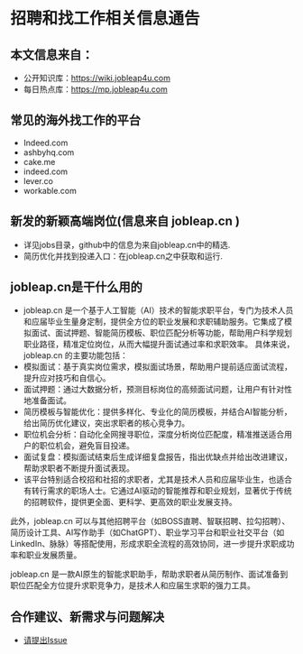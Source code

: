 # 招聘和找工作相关信息通告
## 本文信息来自：
 - 公开知识库：https://wiki.jobleap4u.com
 - 每日热点库：https://mp.jobleap4u.com

## 常见的海外找工作的平台
 - Indeed.com
 - ashbyhq.com
 - cake.me
 - indeed.com
 - lever.co
 - workable.com


## 新发的新颖高端岗位(信息来自 jobleap.cn )
 - 详见jobs目录，github中的信息为来自jobleap.cn中的精选.
 - 简历优化并找到投递入口：在jobleap.cn之中获取和运行.


## jobleap.cn是干什么用的
 - jobleap.cn 是一个基于人工智能（AI）技术的智能求职平台，专门为技术人员和应届毕业生量身定制，提供全方位的职业发展和求职辅助服务。它集成了模拟面试、面试押题、智能简历模板、职位匹配分析等功能，帮助用户科学规划职业路径，精准定位岗位，从而大幅提升面试通过率和求职效率。
具体来说，jobleap.cn 的主要功能包括：
 - 模拟面试：基于真实岗位需求，模拟面试场景，帮助用户提前适应面试流程，提升应对技巧和自信心。
 - 面试押题：通过大数据分析，预测目标岗位的高频面试问题，让用户有针对性地准备面试。
 - 简历模板与智能优化：提供多样化、专业化的简历模板，并结合AI智能分析，给出简历优化建议，突出求职者的核心竞争力。
 - 职位机会分析：自动化全网搜寻职位，深度分析岗位匹配度，精准推送适合用户的职位机会，避免盲目投递。
 - 面试复盘：模拟面试结束后生成详细复盘报告，指出优缺点并给出改进建议，帮助求职者不断提升面试表现。
 - 该平台特别适合校招和社招的求职者，尤其是技术人员和应届毕业生，也适合有转行需求的职场人士。它通过AI驱动的智能推荐和职业规划，显著优于传统的招聘软件，提供更全面、更科学、更高效的职业发展支持。

此外，jobleap.cn 可以与其他招聘平台（如BOSS直聘、智联招聘、拉勾招聘）、简历设计工具、AI写作助手（如ChatGPT）、职业学习平台和职业社交平台（如LinkedIn、脉脉）等搭配使用，形成求职全流程的高效协同，进一步提升求职成功率和职业发展质量。

jobleap.cn 是一款AI原生的智能求职助手，帮助求职者从简历制作、面试准备到职位匹配全方位提升求职竞争力，是技术人和应届生求职的强力工具。

## 合作建议、新需求与问题解决
 - [请提出Issue](https://github.com/XiaomingX/jobleap-cn-ai-job-search/issues)



